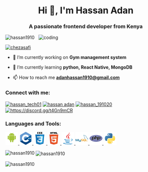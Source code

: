 
<h1 align="center">Hi 👋, I'm Hassan Adan</h1>
<h3 align="center">A passionate frontend developer from Kenya</h3>
<img align="right" src="https://cdn.dribbble.com/users/1162077/screenshots/3848914/programmer.gif" alt="coding" width="400" >

<p align="left"> <img src="https://komarev.com/ghpvc/?username=hassan1910&label=Profile%20views&color=0e75b6&style=flat" alt="hassan1910" /> </p>

<p align="left"> <a href="https://twitter.com/chezasafi" target="blank"><img src="https://img.shields.io/twitter/follow/chezasafi?logo=twitter&style=for-the-badge" alt="chezasafi" /></a> </p>

- 🔭 I’m currently working on **Gym management system**

- 🌱 I’m currently learning **python, React Native, MongoDB**

- 📫 How to reach me **adanhassan1910@gmail.com**

<h3 align="left">Connect with me:</h3>
<p align="left">
<a href="https://twitter.com/hassan_tech01" target="blank"><img align="center" src="https://raw.githubusercontent.com/rahuldkjain/github-profile-readme-generator/master/src/images/icons/Social/twitter.svg" alt="hassan_tech01" height="30" width="40" /></a>
<a href="https://linkedin.com/in/hassan_tech01" target="blank"><img align="center" src="https://raw.githubusercontent.com/rahuldkjain/github-profile-readme-generator/master/src/images/icons/Social/linked-in-alt.svg" alt="hassan adan" height="30" width="40" /></a>
<a href="https://instagram.com/hassan_191020" target="blank"><img align="center" src="https://raw.githubusercontent.com/rahuldkjain/github-profile-readme-generator/master/src/images/icons/Social/instagram.svg" alt="hassan_191020" height="30" width="40" /></a>
<a href="https://discord.gg/https://discord.gg/t4Gn9mCR" target="blank"><img align="center" src="https://raw.githubusercontent.com/rahuldkjain/github-profile-readme-generator/master/src/images/icons/Social/discord.svg" alt="https://discord.gg/t4Gn9mCR" height="30" width="40" /></a>
</p>

<h3 align="left">Languages and Tools:</h3>
<p align="left"> <a href="https://developer.android.com" target="_blank" rel="noreferrer"> <img src="https://raw.githubusercontent.com/devicons/devicon/master/icons/android/android-original-wordmark.svg" alt="android" width="40" height="40"/> </a> <a href="https://www.w3schools.com/cpp/" target="_blank" rel="noreferrer"> <img src="https://raw.githubusercontent.com/devicons/devicon/master/icons/cplusplus/cplusplus-original.svg" alt="cplusplus" width="40" height="40"/> </a> <a href="https://www.w3schools.com/css/" target="_blank" rel="noreferrer"> <img src="https://raw.githubusercontent.com/devicons/devicon/master/icons/css3/css3-original-wordmark.svg" alt="css3" width="40" height="40"/> </a> <a href="https://www.w3.org/html/" target="_blank" rel="noreferrer"> <img src="https://raw.githubusercontent.com/devicons/devicon/master/icons/html5/html5-original-wordmark.svg" alt="html5" width="40" height="40"/> </a> <a href="https://www.java.com" target="_blank" rel="noreferrer"> <img src="https://raw.githubusercontent.com/devicons/devicon/master/icons/java/java-original.svg" alt="java" width="40" height="40"/> </a> <a href="https://www.mysql.com/" target="_blank" rel="noreferrer"> <img src="https://raw.githubusercontent.com/devicons/devicon/master/icons/mysql/mysql-original-wordmark.svg" alt="mysql" width="40" height="40"/> </a> <a href="https://www.php.net" target="_blank" rel="noreferrer"> <img src="https://raw.githubusercontent.com/devicons/devicon/master/icons/php/php-original.svg" alt="php" width="40" height="40"/> </a> <a href="https://www.python.org" target="_blank" rel="noreferrer"> <img src="https://raw.githubusercontent.com/devicons/devicon/master/icons/python/python-original.svg" alt="python" width="40" height="40"/> </a> </p>

<p><img align="left" src="https://github-readme-stats.vercel.app/api/top-langs?username=hassan1910&show_icons=true&locale=en&layout=compact" alt="hassan1910" /></p>

<p>&nbsp;<img align="center" src="https://github-readme-stats.vercel.app/api?username=hassan1910&show_icons=true&locale=en" alt="hassan1910" /></p>

<p><img align="center" src="https://github-readme-streak-stats.herokuapp.com/?user=hassan1910&" alt="hassan1910" /></p>
